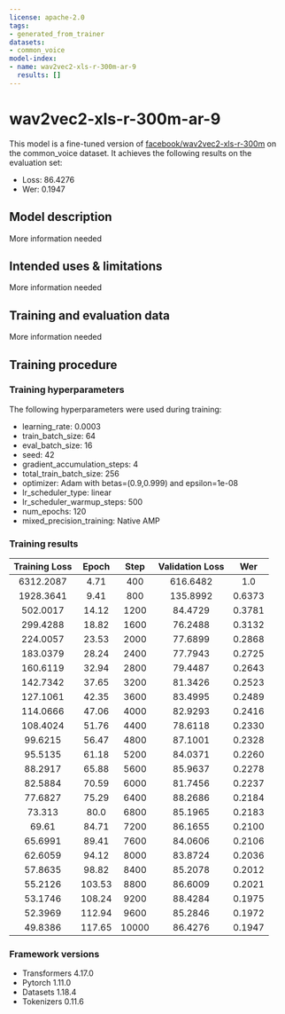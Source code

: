 ```yaml
---
license: apache-2.0
tags:
- generated_from_trainer
datasets:
- common_voice
model-index:
- name: wav2vec2-xls-r-300m-ar-9
  results: []
---
```


<!-- This model card has been generated automatically according to the information the Trainer had access to. You
should probably proofread and complete it, then remove this comment. -->

# wav2vec2-xls-r-300m-ar-9

This model is a fine-tuned version of [facebook/wav2vec2-xls-r-300m](https://huggingface.co/facebook/wav2vec2-xls-r-300m) on the common_voice dataset.
It achieves the following results on the evaluation set:
- Loss: 86.4276
- Wer: 0.1947

## Model description

More information needed

## Intended uses & limitations

More information needed

## Training and evaluation data

More information needed

## Training procedure

### Training hyperparameters

The following hyperparameters were used during training:
- learning_rate: 0.0003
- train_batch_size: 64
- eval_batch_size: 16
- seed: 42
- gradient_accumulation_steps: 4
- total_train_batch_size: 256
- optimizer: Adam with betas=(0.9,0.999) and epsilon=1e-08
- lr_scheduler_type: linear
- lr_scheduler_warmup_steps: 500
- num_epochs: 120
- mixed_precision_training: Native AMP

### Training results

| Training Loss | Epoch  | Step  | Validation Loss | Wer    |
|:-------------:|:------:|:-----:|:---------------:|:------:|
| 6312.2087     | 4.71   | 400   | 616.6482        | 1.0    |
| 1928.3641     | 9.41   | 800   | 135.8992        | 0.6373 |
| 502.0017      | 14.12  | 1200  | 84.4729         | 0.3781 |
| 299.4288      | 18.82  | 1600  | 76.2488         | 0.3132 |
| 224.0057      | 23.53  | 2000  | 77.6899         | 0.2868 |
| 183.0379      | 28.24  | 2400  | 77.7943         | 0.2725 |
| 160.6119      | 32.94  | 2800  | 79.4487         | 0.2643 |
| 142.7342      | 37.65  | 3200  | 81.3426         | 0.2523 |
| 127.1061      | 42.35  | 3600  | 83.4995         | 0.2489 |
| 114.0666      | 47.06  | 4000  | 82.9293         | 0.2416 |
| 108.4024      | 51.76  | 4400  | 78.6118         | 0.2330 |
| 99.6215       | 56.47  | 4800  | 87.1001         | 0.2328 |
| 95.5135       | 61.18  | 5200  | 84.0371         | 0.2260 |
| 88.2917       | 65.88  | 5600  | 85.9637         | 0.2278 |
| 82.5884       | 70.59  | 6000  | 81.7456         | 0.2237 |
| 77.6827       | 75.29  | 6400  | 88.2686         | 0.2184 |
| 73.313        | 80.0   | 6800  | 85.1965         | 0.2183 |
| 69.61         | 84.71  | 7200  | 86.1655         | 0.2100 |
| 65.6991       | 89.41  | 7600  | 84.0606         | 0.2106 |
| 62.6059       | 94.12  | 8000  | 83.8724         | 0.2036 |
| 57.8635       | 98.82  | 8400  | 85.2078         | 0.2012 |
| 55.2126       | 103.53 | 8800  | 86.6009         | 0.2021 |
| 53.1746       | 108.24 | 9200  | 88.4284         | 0.1975 |
| 52.3969       | 112.94 | 9600  | 85.2846         | 0.1972 |
| 49.8386       | 117.65 | 10000 | 86.4276         | 0.1947 |


### Framework versions

- Transformers 4.17.0
- Pytorch 1.11.0
- Datasets 1.18.4
- Tokenizers 0.11.6
